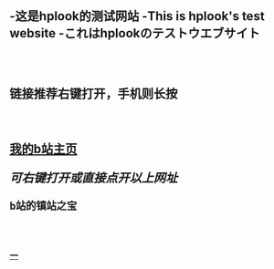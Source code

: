 <h2>-这是hplook的测试网站  -This is hplook's test website  -これはhplookのテストウエブサイト<h2>
<br>
<p>链接推荐右键打开，手机则长按</p>
<br>
 <p><a href="https://space.bilibili.com/474005040">我的b站主页</a> </p>
  <p><i> 可右键打开或直接点开以上网址 </i></p>
 <p><code>b站的镇站之宝<code></code><br><br></p>
<code><a href="https://www.bilibili.com/video/BV1GJ411x7h7?from=search&seid=4944884504655420596">一</a>
